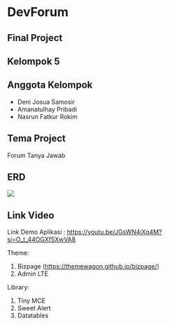 # DevForum

## Final Project
## Kelompok 5
## Anggota Kelompok

- Deni Josua Samosir
- Amanatulhay Pribadi
- Nasrun Fatkur Rokim

## Tema Project

Forum Tanya Jawab

## ERD
<img src="devForum/public/template/dist/img/erd.png">

## Link Video

Link Demo Aplikasi  : https://youtu.be/JGsWN4jXq4M?si=O_t_44OGXf5XwVA8

Theme:
1. Bizpage (https://themewagon.github.io/bizpage/)
2. Admin LTE

Library:
1. Tiny MCE
2. Sweet Alert
3. Datatables
